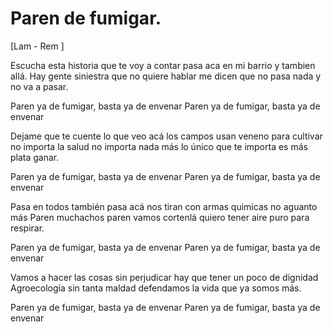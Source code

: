 Paren de fumigar.
================

[Lam - Rem ]

Escucha esta historia que te voy a contar
pasa aca en mi barrio y tambien allá.
Hay gente siniestra que no quiere hablar
me dicen que no pasa nada y no va a pasar.

Paren ya de fumigar, basta ya de envenar
Paren ya de fumigar, basta ya de envenar

Dejame que te cuente lo que veo acá
los campos usan veneno para cultivar
no importa la salud no importa nada más
lo único que te importa es más plata ganar.

Paren ya de fumigar, basta ya de envenar
Paren ya de fumigar, basta ya de envenar

Pasa en todos también pasa acá
nos tiran con armas quimicas  no aguanto más
Paren muchachos paren vamos cortenlá
quiero tener aire puro  para respirar.

Paren ya de fumigar, basta ya de envenar
Paren ya de fumigar, basta ya de envenar

Vamos a  hacer las cosas sin perjudicar
hay que tener un poco de dignidad
Agroecología sin tanta maldad
defendamos la vida que ya somos más.

Paren ya de fumigar, basta ya de envenar
Paren ya de fumigar, basta ya de envenar

